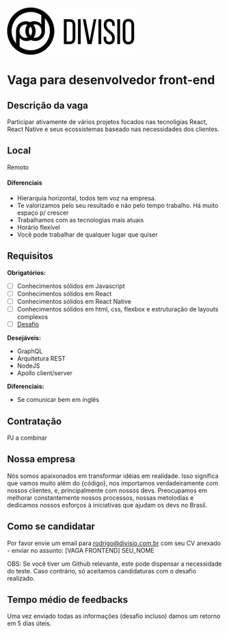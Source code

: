 ![Divisio](./logo.png)

# Vaga para desenvolvedor front-end

## Descrição da vaga
Participar ativamente de vários projetos focados nas tecnoligias React, React Native e seus ecossistemas baseado nas necessidades dos clientes.

## Local
Remoto

#### Diferenciais
- Hierarquia horizontal, todos tem voz na empresa.
- Te valorizamos pelo seu resultado e não pelo tempo trabalho. Há muito espaço p/ crescer
- Trabalhamos com as tecnologias mais atuais
- Horário flexível
- Você pode trabalhar de qualquer lugar que quiser

## Requisitos

**Obrigatórios:**
- [ ] Conhecimentos sólidos em Javascript
- [ ] Conhecimentos sólidos em React
- [ ] Conhecimentos sólidos em React Native
- [ ] Conhecimentos sólidos em html, css, flexbox e estruturação de layouts complexos
- [ ] [Desafio](./challenges/frontend.md)

**Desejáveis:**
- GraphQL
- Arquitetura REST
- NodeJS
- Apollo client/server

**Diferenciais:**
- Se comunicar bem em inglês

## Contratação
PJ a combinar

## Nossa empresa
Nós somos apaixonados em transformar idéias em realidade. Isso significa que vamos muito além do {código}, nos importamos verdadeiramente com nossos clientes, e, principalmente com nossos devs. Preocupamos em melhorar constantemente nossos processos, nossas metolodias e dedicamos nossos esforços à iniciativas que ajudam os devs no Brasil.

## Como se candidatar
Por favor envie um email para rodrigo@divisio.com.br com seu CV anexado - enviar no assunto: [VAGA FRONTEND] SEU_NOME

OBS: Se você tiver um Github relevante, este pode dispensar a necessidade do teste. Caso contrário, só aceitamos candidaturas com o desafio realizado.

## Tempo médio de feedbacks
Uma vez enviado todas as informações (desafio incluso) damos um retorno em 5 dias úteis.
